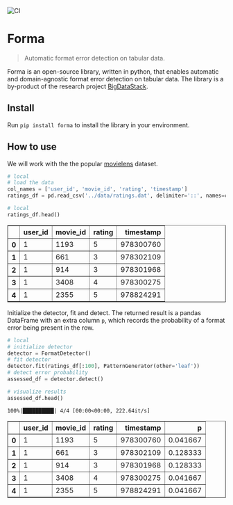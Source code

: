 ![CI](https://github.com/dpoulopoulos/forma/workflows/CI/badge.svg)

# Forma
> Automatic format error detection on tabular data.


Forma is an open-source library, written in python, that enables automatic and domain-agnostic format error detection on tabular data. The library is a by-product of the research project [BigDataStack](https://bigdatastack.eu/).

## Install

Run `pip install forma` to install the library in your environment.

## How to use

We will work with the the popular [movielens](https://grouplens.org/datasets/movielens/) dataset.

```python
# local
# load the data
col_names = ['user_id', 'movie_id', 'rating', 'timestamp']
ratings_df = pd.read_csv('../data/ratings.dat', delimiter='::', names=col_names, engine='python')
```

```python
# local
ratings_df.head()
```




<div>
<table border="1" class="dataframe">
  <thead>
    <tr style="text-align: right;">
      <th></th>
      <th>user_id</th>
      <th>movie_id</th>
      <th>rating</th>
      <th>timestamp</th>
    </tr>
  </thead>
  <tbody>
    <tr>
      <th>0</th>
      <td>1</td>
      <td>1193</td>
      <td>5</td>
      <td>978300760</td>
    </tr>
    <tr>
      <th>1</th>
      <td>1</td>
      <td>661</td>
      <td>3</td>
      <td>978302109</td>
    </tr>
    <tr>
      <th>2</th>
      <td>1</td>
      <td>914</td>
      <td>3</td>
      <td>978301968</td>
    </tr>
    <tr>
      <th>3</th>
      <td>1</td>
      <td>3408</td>
      <td>4</td>
      <td>978300275</td>
    </tr>
    <tr>
      <th>4</th>
      <td>1</td>
      <td>2355</td>
      <td>5</td>
      <td>978824291</td>
    </tr>
  </tbody>
</table>
</div>



Initialize the detector, fit and detect. The returned result is a pandas DataFrame with an extra column `p`, which records the probability of a format error being present in the row.

```python
# local
# initialize detector
detector = FormatDetector()
# fit detector
detector.fit(ratings_df[:100], PatternGenerator(other='leaf'))
# detect error probability
assessed_df = detector.detect()

# visualize results
assessed_df.head()
```

    100%|██████████| 4/4 [00:00<00:00, 222.64it/s]





<div>
<table border="1" class="dataframe">
  <thead>
    <tr style="text-align: right;">
      <th></th>
      <th>user_id</th>
      <th>movie_id</th>
      <th>rating</th>
      <th>timestamp</th>
      <th>p</th>
    </tr>
  </thead>
  <tbody>
    <tr>
      <th>0</th>
      <td>1</td>
      <td>1193</td>
      <td>5</td>
      <td>978300760</td>
      <td>0.041667</td>
    </tr>
    <tr>
      <th>1</th>
      <td>1</td>
      <td>661</td>
      <td>3</td>
      <td>978302109</td>
      <td>0.128333</td>
    </tr>
    <tr>
      <th>2</th>
      <td>1</td>
      <td>914</td>
      <td>3</td>
      <td>978301968</td>
      <td>0.128333</td>
    </tr>
    <tr>
      <th>3</th>
      <td>1</td>
      <td>3408</td>
      <td>4</td>
      <td>978300275</td>
      <td>0.041667</td>
    </tr>
    <tr>
      <th>4</th>
      <td>1</td>
      <td>2355</td>
      <td>5</td>
      <td>978824291</td>
      <td>0.041667</td>
    </tr>
  </tbody>
</table>
</div>


